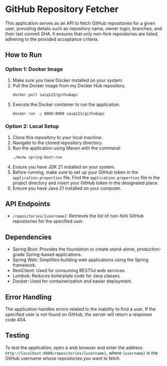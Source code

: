 # GitHub Repository Fetcher

This application serves as an API to fetch GitHub repositories for a given user, providing details such as repository name, owner login, branches, and their last commit SHA. It ensures that only non-fork repositories are listed, adhering to the provided acceptance criteria.

## How to Run

### Option 1: Docker Image

1. Make sure you have Docker installed on your system.
2. Pull the Docker image from my Docker Hub repository.
   ```bash
   docker pull saiq123/githubapi
4. Execute the Docker container to run the application.
   ```bash
   docker run -p 8080:8080 saiq123/githubapi

### Option 2: Local Setup

1. Clone this repository to your local machine.
2. Navigate to the cloned repository directory.
3. Run the application using Maven with the command:
   ```bash
   ./mvnw spring-boot:run
4. Ensure you have JDK 21 installed on your system.
5. Before running, make sure to set up your GitHub token in the `application.properties` file. Find the `application.properties` file in the project directory and insert your GitHub token in the designated place.
6. Ensure you have Java 21 installed on your computer.

## API Endpoints

- `/repositories/{username}`: Retrieves the list of non-fork GitHub repositories for the specified user.

## Dependencies

- Spring Boot: Provides the foundation to create stand-alone, production-grade Spring-based applications.
- Spring Web: Simplifies building web applications using the Spring framework.
- RestClient: Used for consuming RESTful web services.
- Lombok: Reduces boilerplate code for Java classes.
- Docker: Used for containerization and easier deployment.

## Error Handling

The application handles errors related to the inability to find a user. If the specified user is not found on GitHub, the server will return a response code 404.

## Testing

To test the application, open a web browser and enter the address `http://localhost:8080/repositories/{username}`, where `{username}` is the GitHub username whose repositories you want to fetch.
